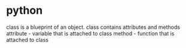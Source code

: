 # python

class is a blueprint of an object.
class contains attributes and methods
attribute - variable that is attached to class
method - function that is attached to class
